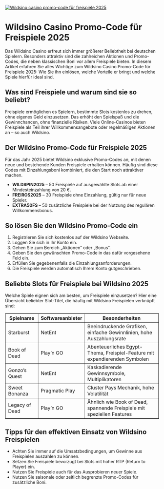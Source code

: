 [![Wildsino casino promo-code für freispiele 2025](https://123-caf.pages.dev/gitsignup.png)](https://vrmoo.ru/Bt82HjjY)

<h1>Wildsino Casino Promo-Code für Freispiele 2025</h1> <p>Das Wildsino Casino erfreut sich immer größerer Beliebtheit bei deutschen Spielern. Besonders attraktiv sind die zahlreichen Aktionen und Promo-Codes, die neben klassischen Boni vor allem Freispiele bieten. In diesem Artikel erfahren Sie alles Wichtige zum Wildsino Casino Promo-Code für Freispiele 2025: Wie Sie ihn einlösen, welche Vorteile er bringt und welche Spiele hierfür ideal sind.</p>  <h2>Was sind Freispiele und warum sind sie so beliebt?</h2> <p>Freispiele ermöglichen es Spielern, bestimmte Slots kostenlos zu drehen, ohne eigenes Geld einzusetzen. Das erhöht den Spielspaß und die Gewinnchancen, ohne finanzielle Risiken. Viele Online-Casinos bieten Freispiele als Teil ihrer Willkommensangebote oder regelmäßigen Aktionen an – so auch Wildsino.</p>  <h2>Der Wildsino Promo-Code für Freispiele 2025</h2> <p>Für das Jahr 2025 bietet Wildsino exklusive Promo-Codes an, mit denen neue und bestehende Kunden Freispiele erhalten können. Häufig sind diese Codes mit Einzahlungsboni kombiniert, die den Start noch attraktiver machen.</p>  <ul>   <li><strong>WILDSPIN2025</strong> – 50 Freispiele auf ausgewählte Slots ab einer Mindesteinzahlung von 20 €.</li>   <li><strong>FREIROS2025</strong> – 30 Freispiele ohne Einzahlung, gültig nur für neue Spieler.</li>   <li><strong>EXTRA50FS</strong> – 50 zusätzliche Freispiele bei der Nutzung des regulären Willkommensbonus.</li> </ul>  <h2>So lösen Sie den Wildsino Promo-Code ein</h2> <ol>   <li>Registrieren Sie sich kostenlos auf der Wildsino Webseite.</li>   <li>Loggen Sie sich in Ihr Konto ein.</li>   <li>Gehen Sie zum Bereich „Aktionen“ oder „Bonus“.</li>   <li>Geben Sie den gewünschten Promo-Code in das dafür vorgesehene Feld ein.</li>   <li>Erfüllen Sie gegebenenfalls die Einzahlungsanforderungen.</li>   <li>Die Freispiele werden automatisch Ihrem Konto gutgeschrieben.</li> </ol>  <h2>Beliebte Slots für Freispiele bei Wildsino 2025</h2> <p>Welche Spiele eignen sich am besten, um Freispiele einzusetzen? Hier eine Übersicht beliebter Slot-Titel, die häufig mit Wildsino Freispielen verknüpft sind:</p>  <table border="1" cellpadding="8" cellspacing="0">   <thead>     <tr>       <th>Spielname</th>       <th>Softwareanbieter</th>       <th>Besonderheiten</th>     </tr>   </thead>   <tbody>     <tr>       <td>Starburst</td>       <td>NetEnt</td>       <td>Beeindruckende Grafiken, einfache Gewinnlinien, hohe Auszahlungsrate</td>     </tr>     <tr>       <td>Book of Dead</td>       <td>Play’n GO</td>       <td>Abenteuerliches Egypt-Thema, Freispiel-Feature mit expandierenden Symbolen</td>     </tr>     <tr>       <td>Gonzo’s Quest</td>       <td>NetEnt</td>       <td>Kaskadierende Gewinnsymbole, Multiplikatoren</td>     </tr>     <tr>       <td>Sweet Bonanza</td>       <td>Pragmatic Play</td>       <td>Cluster Pays Mechanik, hohe Volatilität</td>     </tr>     <tr>       <td>Legacy of Dead</td>       <td>Play’n GO</td>       <td>Ähnlich wie Book of Dead, spannende Freispiele mit speziellen Features</td>     </tr>   </tbody> </table>  <h2>Tipps für den effektiven Einsatz von Wildsino Freispielen</h2> <ul>   <li>Achten Sie immer auf die Umsatzbedingungen, um Gewinne aus Freispielen auszahlen zu können.</li>   <li>Setzen Sie Freispiele bevorzugt bei Slots mit hoher RTP (Return to Player) ein.</li>   <li>Nutzen Sie Freispiele auch für das Ausprobieren neuer Spiele.</li>   <li>Nutzen Sie saisonale oder zeitlich begrenzte Promo-Codes für zusätzliche Boni.</li> </ul>
